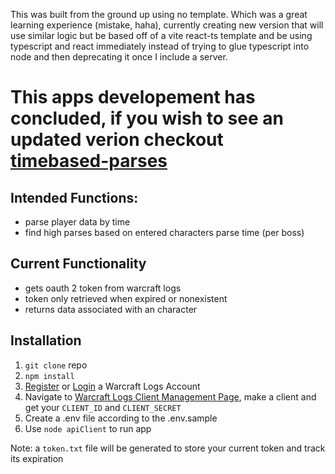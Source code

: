 This was built from the ground up using no template. Which was a great learning experience (mistake, haha), currently creating new version that will use similar logic but be based off of a vite react-ts template and be using typescript and react immediately instead of trying to glue typescript into node and then deprecating it once I include a server.

# This apps developement has concluded, if you wish to see an updated verion checkout [timebased-parses]()
## Intended Functions:
- parse player data by time
- find high parses based on entered characters parse time (per boss)

## Current Functionality
- gets oauth 2 token from warcraft logs
- token only retrieved when expired or nonexistent
- returns data associated with an character

## Installation
1. `git clone` repo
2. `npm install`
3. [Register](https://www.warcraftlogs.com/register) or [Login](https://www.warcraftlogs.com/login) a Warcraft Logs Account 
4. Navigate to [Warcraft Logs Client Management Page](https://www.warcraftlogs.com/api/clients/), make a client and get your `CLIENT_ID` and `CLIENT_SECRET`
5. Create a .env file according to the .env.sample
6. Use `node apiClient` to run app

Note: a `token.txt` file will be generated to store your current token and track its expiration

